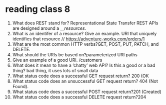 # reading class 8
1. What does REST stand for? Representational State Transfer
REST APIs are designed around a ___resources_.
2. What is an identifer of a resource? Give an example. URI that uniquely identifies that resource // https://adventure-works.com/orders/1
3. What are the most common HTTP verbs?GET, POST, PUT, PATCH, and DELETE.
4. What should the URIs be based on?parameterized URI paths
5. Give an example of a good URI. /customers
6. What does it mean to have a ‘chatty’ web API? Is this a good or a bad thing? bad thing, it uses lots of small data
7. What status code does a successful GET request return? 200 (OK
8. What status code does an unsuccessful GET request return? 404 (Not Found).
9. What status code does a successful POST request return?201 (Created)
10. What status code does a successful DELETE request return?204